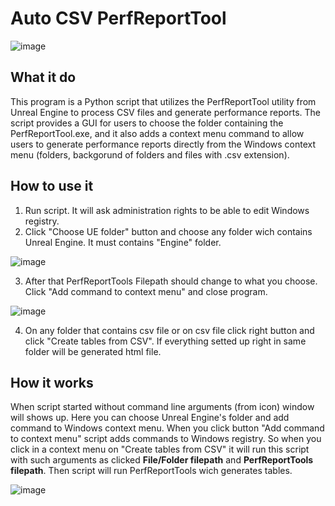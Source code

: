 # Auto CSV PerfReportTool
![image](https://user-images.githubusercontent.com/88453288/227159524-c72f2746-72c3-4179-b46d-4eb114621cf7.png)

## What it do
This program is a Python script that utilizes the PerfReportTool utility from Unreal Engine to process CSV files and generate performance reports. The script provides a GUI for users to choose the folder containing the PerfReportTool.exe, and it also adds a context menu command to allow users to generate performance reports directly from the Windows context menu (folders, backgorund of folders and files with .csv extension).

## How to use it
1. Run script. It will ask administration rights to be able to edit Windows registry.
2. Click "Choose UE folder" button and choose any folder wich contains Unreal Engine. It must contains "Engine" folder.

![image](https://user-images.githubusercontent.com/88453288/227186023-c618df73-5b14-4971-8678-08e73dfa0a43.png)

3. After that PerfReportTools Filepath should change to what you choose. Click "Add command to context menu" and close program.

![image](https://user-images.githubusercontent.com/88453288/227163482-c73be269-0e94-4e72-ae5a-b0cbc90d106e.png)

4. On any folder that contains csv file or on csv file click right button and click "Create tables from CSV". If everything setted up right in same folder will be generated html file.

## How it works
When script started without command line arguments (from icon) window will shows up. Here you can choose Unreal Engine's folder and add command to Windows context menu. When you click button "Add command to context menu" script adds commands to Windows registry. So when you click in a context menu on "Create tables from CSV" it will run this script with such arguments as clicked **File/Folder filepath** and **PerfReportTools filepath**. Then script will run PerfReportTools wich generates tables. 

![image](https://user-images.githubusercontent.com/88453288/227180237-0fd86771-7d0b-4b57-a0a3-4833f544305d.png)